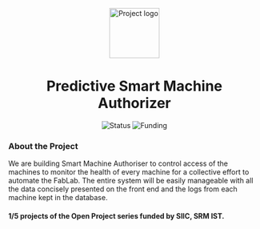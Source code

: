 <p align="center">
 <img width="100px" src="https://srmiic.com/res/img/logo.jpg" align="center" alt="Project logo" />
 <h1 align="center">Predictive Smart Machine Authorizer</h1>
</p>
  <p align="center">
      <img alt="Status" src="https://img.shields.io/badge/Status-ongoing-blue" />
      <img alt="Funding" src="https://img.shields.io/badge/Funding-Stage 2-yellow" />
  </p>

### About the Project
We are building Smart Machine Authoriser to control access of the machines to monitor the health of every machine for a collective effort to automate the FabLab. The entire system will be easily manageable with all the data concisely presented on the front end and the logs from each machine kept in the database.

#### 1/5 projects of the Open Project series funded by SIIC, SRM IST.
